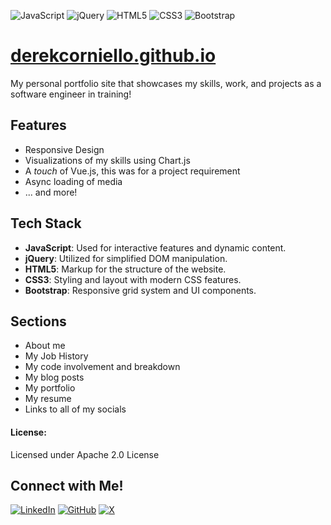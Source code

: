 ![JavaScript](https://img.shields.io/badge/javascript-%23F7DF1E.svg?style=for-the-badge&logo=javascript&logoColor=black)
![jQuery](https://img.shields.io/badge/jquery-%230769AD.svg?style=for-the-badge&logo=jquery&logoColor=white)
![HTML5](https://img.shields.io/badge/html5-%23E34F26.svg?style=for-the-badge&logo=html5&logoColor=white)
![CSS3](https://img.shields.io/badge/css3-%231572B6.svg?style=for-the-badge&logo=css3&logoColor=white)
![Bootstrap](https://img.shields.io/badge/bootstrap-%23563D7C.svg?style=for-the-badge&logo=bootstrap&logoColor=white)

# [derekcorniello.github.io](https://www.derekcorniello.github.io)
My personal portfolio site that showcases my skills, work, and projects as a software engineer in training!

## Features 
- Responsive Design
- Visualizations of my skills using Chart.js
- A _touch_ of Vue.js, this was for a project requirement
- Async loading of media
- ... and more!

## Tech Stack
- **JavaScript**: Used for interactive features and dynamic content.
- **jQuery**: Utilized for simplified DOM manipulation.
- **HTML5**: Markup for the structure of the website.
- **CSS3**: Styling and layout with modern CSS features.
- **Bootstrap**: Responsive grid system and UI components.

## Sections
- About me
- My Job History
- My code involvement and breakdown
- My blog posts
- My portfolio
- My resume
- Links to all of my socials

#### License:
Licensed under Apache 2.0 License

## Connect with Me!
[![LinkedIn](https://img.shields.io/badge/LinkedIn-%230A66C2.svg?style=for-the-badge&logo=linkedin&logoColor=white)](https://www.linkedin.com/in/derek-corniello)
[![GitHub](https://img.shields.io/badge/GitHub-%23121011.svg?style=for-the-badge&logo=github&logoColor=white)](https://github.com/derekcorniello)
[![X](https://img.shields.io/badge/X-%231DA1F2.svg?style=for-the-badge&logo=x&logoColor=white)](https://x.com/derekcorniello)

